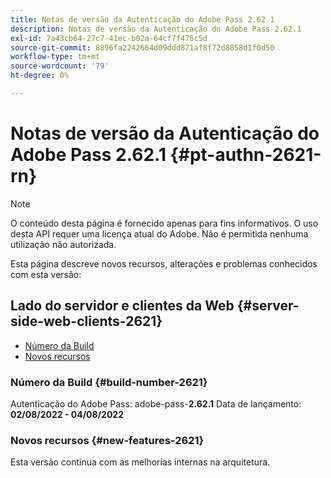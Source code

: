 ```yaml
---
title: Notas de versão da Autenticação do Adobe Pass 2.62.1
description: Notas de versão da Autenticação do Adobe Pass 2.62.1
exl-id: 7a43cb64-27c7-41ec-b02a-64cf7f476c5d
source-git-commit: 8896fa2242664d09ddd871af8f72d8858d1f0d50
workflow-type: tm+mt
source-wordcount: '79'
ht-degree: 0%

---
```


# Notas de versão da Autenticação do Adobe Pass 2.62.1 {#pt-authn-2621-rn}

>[!NOTE]
>
>O conteúdo desta página é fornecido apenas para fins informativos. O uso desta API requer uma licença atual do Adobe. Não é permitida nenhuma utilização não autorizada.

Esta página descreve novos recursos, alterações e problemas conhecidos com esta versão:

## Lado do servidor e clientes da Web {#server-side-web-clients-2621}

* [Número da Build](#build-number-2621)
* [Novos recursos](#new-features-2621)

### Número da Build {#build-number-2621}

Autenticação do Adobe Pass: adobe-pass-**2.62.1**
Data de lançamento: **02/08/2022 - 04/08/2022**

### Novos recursos {#new-features-2621}

Esta versão continua com as melhorias internas na arquitetura.
